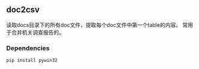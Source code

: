 ## doc2csv

读取docs目录下的所有doc文件，提取每个doc文件中第一个table的内容。
常用于合并机关调查报告的。

### Dependencies
```
pip install pywin32
```
